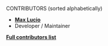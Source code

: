 CONTRIBUTORS (sorted alphabetically)

* **[Max Lucio](https://github.com/MaxLucio528)**
* Developer / Maintainer

**[Full contributors list](https://github.com/MaxLucio528/JogoDaVelhaJS/graphs/contributors)**
